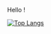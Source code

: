 Hello !

[![Top Langs](https://github-readme-stats.vercel.app/api/top-langs/?username=catalinac3)](https://github.com/catalinac3/github-readme-stats)
